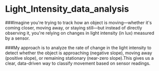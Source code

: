 # Light_Intensity_data_analysis


###Imagine you're trying to track how an object is moving—whether it's coming closer, moving away, or staying still—but instead of directly observing it, you're relying on changes in light intensity (in lux) measured by a sensor. 

###My approach is to analyze the rate of change in the light intensity to detect whether the object is approaching (negative slope), moving away (positive slope), or remaining stationary (near-zero slope).This gives us a clear, data-driven way to classify movement based on sensor readings.
